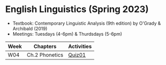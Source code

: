 # English Linguistics (Spring 2023)

+ Textbook: Contemporary Linguistic Analysis (9th edition) by O'Grady & Archibald (2019)
+ Meetings: Tuesdays (4-6pm) & Thurdsdays (5-6pm)




|Week|Chapters|Activities|
|---|---|---|
|W04|Ch.2 Phonetics | [Quiz01](https://forms.gle/bCoiKjvrjeZdbgqM7)|
